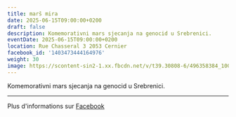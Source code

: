 ```yaml
---
title: marš mira
date: 2025-06-15T09:00:00+0200
draft: false
description: Komemorativni mars sjecanja na genocid u Srebrenici.
eventDate: 2025-06-15T09:00:00+0200
location: Rue Chasseral 3 2053 Cernier
facebook_id: '1403473444164976'
weight: 30
image: https://scontent-sin2-1.xx.fbcdn.net/v/t39.30808-6/496358384_1007574214836511_4806363768185633011_n.jpg?_nc_cat=102&ccb=1-7&_nc_sid=9e60e4&_nc_ohc=yMmELo0Wvo0Q7kNvwELN-7m&_nc_oc=AdnSTPNeiu92amZgbIYVZsXol0FEJAbLsA8WUe0zuR0oI0XQmMY-z8gBDoW8vUp_G7Y&_nc_zt=23&_nc_ht=scontent-sin2-1.xx&edm=ABTKTjYEAAAA&_nc_gid=HNqQNB8Z-QRJxuzf_Wk9jw&oh=00_AfM7_s8oL7jcvSVMsjzfkYq7ifcT9sCLl1-aXiJ0oCspXg&oe=686D01AE
---
```


Komemorativni mars sjecanja na genocid u Srebrenici.

---

Plus d'informations sur [Facebook](https://facebook.com/events/1403473444164976)